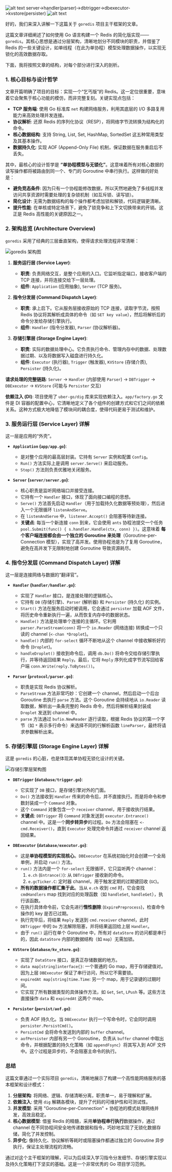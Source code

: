 ![alt text](image.png)
server->handler(parser)->dbtrigger->dbexecutor->kvstore(persister)
![alt text](image-1.png)

好的，我们来深入讲解一下这篇关于 `goredis` 项目主干框架的文章。

这篇文章详细阐述了如何使用 Go 语言构建一个 Redis 的简化版实现——`goredis`。其核心思想是通过分层架构，清晰地划分不同模块的职责，并借鉴了 Redis 的一些关键设计，如单线程（在此为单协程）模型处理数据操作，以实现无锁化的高效数据存取。

下面，我将按照文章的结构，对每个部分进行深入的剖析。

### 1. 核心目标与设计哲学

文章开篇明确了项目的目标：实现一个“乞丐版”的 Redis。这一定位很重要，意味着它会聚焦于核心功能的模仿，而非完整复刻。关键实现点包括：

- **TCP 服务端**: 使用 Go 标准库 `net` 构建网络服务，利用其底层的 I/O 多路复用能力来高效处理并发连接。
- **协议解析**: 还原 Redis 的序列化协议（RESP），将网络字节流转换为结构化的命令。
- **核心数据结构**: 支持 String, List, Set, HashMap, SortedSet 这五种常用类型及其基本操作。
- **数据持久化**: 实现 AOF (Append-Only File) 机制，保证数据在服务重启后不丢失。

其中，最核心的设计哲学是 **“单协程模型与无锁化”**。这意味着所有对核心数据的读写操作都将被路由到同一个、专门的 Goroutine 中串行执行。这样做的好处是：

- **避免竞态条件**: 因为只有一个协程能修改数据，所以天然地避免了多线程并发访问共享资源时需要处理的复杂锁机制（如互斥锁、读写锁）。
- **简化设计**: 无需为数据结构的每个操作都考虑加锁和解锁，代码逻辑更清晰。
- **提升性能**: 在单核或特定场景下，避免了锁竞争和上下文切换带来的开销。这正是 Redis 高性能的关键原因之一。

### 2. 架构总览 (Architecture Overview)

`goredis` 采用了经典的三层垂直架构，使得请求处理流程非常清晰：

![goredis 架构图](https://img-blog.csdnimg.cn/img_convert/06758652618037380128795085351235.png)

1.  **服务运行层 (Service Layer)**:

    - **职责**: 负责网络交互，是整个应用的入口。它监听指定端口，接收客户端的 TCP 连接，并将连接交给下一层处理。
    - **组件**: `Application` (应用抽象), `Server` (TCP 服务)。

2.  **指令分发层 (Command Dispatch Layer)**:

    - **职责**: 承上启下。它从服务层接收原始的 TCP 连接，读取字节流，按照 Redis 协议将其解析成具体的命令（如 `SET key value`），然后将解析后的命令分发给存储引擎执行。
    - **组件**: `Handler` (指令分发器), `Parser` (协议解析器)。

3.  **存储引擎层 (Storage Engine Layer)**:
    - **职责**: 实际的数据处理中心。它负责执行命令、管理内存中的数据、处理数据过期、以及将数据写入磁盘进行持久化。
    - **组件**: `Executor` (执行器), `Trigger` (触发器), `KVStore` (存储介质), `Persister` (持久化)。

**请求处理的完整链路**:
`Server` -> `Handler` (内部使用 `Parser`) -> `DBTrigger` -> `DBExecutor` -> `KVStore` (可能与 `Persister` 交互)

**依赖注入 (DI)**:
项目使用了 `uber-go/dig` 库来实现依赖注入。`app/factory.go` 文件是 DI 容器的配置中心，它清晰地定义了各个组件的创建方式和它们之间的依赖关系。这种方式极大地降低了模块间的耦合度，使得代码更易于测试和维护。

### 3. 服务运行层 (Service Layer) 详解

这一层是应用的“外壳”。

- **`Application` (`app/app.go`)**:

  - 是对整个应用的最高层封装。它持有 `Server` 实例和配置 `Config`。
  - `Run()` 方法实际上是调用 `server.Serve()` 来启动服务。
  - `Stop()` 方法则负责优雅地关闭服务。

- **`Server` (`server/server.go`)**:
  - 核心职责是监听网络端口并接受连接。
  - 它持有一个 `Handler` 接口，体现了面向接口编程的思想。
  - `Serve()` 方法首先启动 `Handler`（用于加载持久化数据等预处理），然后进入一个无限循环 `listenAndServe`。
  - 在 `listenAndServe` 中，`listener.Accept()` 会阻塞等待新连接。
  - **关键点**: 每当一个新连接 `conn` 到来，它会使用 `ants` 协程池提交一个任务 `pool.Submit(func() { s.handler.Handle(ctx, conn) })`。这意味着 **每个客户端连接都会由一个独立的 Goroutine 来处理**（Goroutine-per-Connection 模型），实现了高并发。使用协程池是为了复用 Goroutine，避免在高并发下无限制地创建 Goroutine 导致资源耗尽。

### 4. 指令分发层 (Command Dispatch Layer) 详解

这一层是连接网络与数据的“翻译官”。

- **`Handler` (`handler/handler.go`)**:

  - 实现了 `Handler` 接口，是连接处理的逻辑核心。
  - 它持有 `DB` (存储引擎)、`Parser` (解析器) 和 `Persister` (持久化) 的实例。
  - `Start()` 方法在服务启动时被调用，它会通过 `persister` 加载 AOF 文件，将历史命令重新执行一遍，从而恢复内存中的数据状态。
  - `Handle()` 方法是处理单个连接的主循环。它利用 `parser.ParseStream(conn)` 将一个 `io.Reader` (网络连接) 转换成一个只读的 channel (`<-chan *Droplet`)。
  - `handle()` 内部的 `for-select` 循环不断地从这个 channel 中接收解析好的命令 (`Droplet`)。
  - `handleDroplet()` 接收到命令后，调用 `db.Do()` 将命令交给存储引擎执行，并等待返回结果 `Reply`。最后，它将 `Reply` 序列化成字节流写回给客户端 `conn.Write(reply.ToBytes())`。

- **`Parser` (`protocol/parser.go`)**:
  - 职责是实现 Redis 协议解析。
  - `ParseStream` 方法非常巧妙：它创建一个 channel，然后启动一个后台 Goroutine 去执行 `parse` 方法。这个 Goroutine 会持续地从 `io.Reader` 读取数据，解析出一条条完整的 Redis 命令，然后将解析结果封装成 `Droplet` 发送到 channel 中。
  - `parse` 方法通过 `bufio.NewReader` 逐行读取，根据 Redis 协议的第一个字节（如 `*` 表示多行命令）来选择不同的行解析函数 `lineParser`，最终将请求参数解析出来。

### 5. 存储引擎层 (Storage Engine Layer) 详解

这是 `goredis` 的心脏，也是体现其单协程无锁化设计的关键。

![存储引擎层架构图](https://img-blog.csdnimg.cn/img_convert/06758652618037380128795085351235.png)

- **`DBTrigger` (`database/trigger.go`)**:

  - 它实现了 `DB` 接口，是存储引擎对外的门面。
  - `Do()` 方法接收到 `Handler` 传来的命令后，并不直接执行。而是将命令和参数封装成一个 `Command` 对象。
  - 这个 `Command` 对象包含一个 `receiver` channel，用于接收执行结果。
  - **关键点**: `DBTrigger` 将 `Command` 对象发送到 `executor.Entrance()` channel 中。这是一个**同步转异步**的过程。`Do` 方法会阻塞在 `<-cmd.Receiver()`，直到 `Executor` 处理完命令并通过 `receiver` channel 返回结果。

- **`DBExecutor` (`database/executor.go`)**:

  - 这是**单协程模型的实现核心**。`DBExecutor` 在系统初始化时会创建一个全局单例，并启动 `run()` 方法。
  - `run()` 方法内是一个 `for-select` 无限循环，它只监听两个 channel：
    1.  `e.ch` (`Entrance()`): 从 `DBTrigger` 接收新的命令。
    2.  `e.gcTicker.C`: 定时器 channel，用于触发定期的过期键回收 (`GC`)。
  - **所有的数据操作都汇集于此**。当从 `e.ch` 收到 `cmd` 时，它会查找 `cmdHandlers` map 找到对应的处理函数（如 `handleSet`, `handleGet`），执行该函数。
  - 在执行具体命令前，它会先进行**惰性删除** (`ExpirePreprocess`)，检查命令操作的 key 是否已过期。
  - 执行完毕后，将结果 `Reply` 发送到 `cmd.receiver` channel，此时 `DBTrigger` 中的 `Do` 方法解除阻塞，并将结果返回给上层 `Handler`。
  - 由于 `run()` 运行在单个 Goroutine 中，所有对 `dataStore` 的访问都是串行的，因此 `dataStore` 内部的数据结构（如 `map`）无需加锁。

- **`KVStore` (`database/kv_store.go`)**:

  - 实现了 `DataStore` 接口，是真正存储数据的地方。
  - `data map[string]interface{}`: 一个普通的 Go map，用于存储键值对。因为上层 `DBExecutor` 保证了串行访问，所以它不需要锁。
  - `expiredAt map[string]time.Time`: 另一个 map，用于记录键的过期时间。
  - 它实现了所有数据类型的具体操作方法，如 `Get`, `Set`, `LPush` 等。这些方法直接操作 `data` 和 `expiredAt` 这两个 map。

- **`Persister` (`persist/aof.go`)**:
  - 负责 AOF 持久化。当 `DBExecutor` 执行一个写命令时，它会同时调用 `persister.PersistCmd()`。
  - `PersistCmd` 会将命令发送到内部的 `buffer` channel。
  - `aofPersister` 内部有另一个 Goroutine，负责从 `buffer` channel 中取出命令，并根据配置的持久化策略（如 `appendFsync`）将其写入到 AOF 文件中。这个过程是异步的，不会阻塞主命令的执行。

### 总结

这篇文章通过一个实际项目 `goredis`，清晰地展示了构建一个高性能网络服务的基本框架和设计模式：

1.  **分层架构**: 将网络、逻辑、存储清晰分离，职责单一，易于理解和扩展。
2.  **依赖注入**: 使用 `dig` 解耦各模块，提升了代码的可维护性和可测试性。
3.  **并发模型**: 采用 "Goroutine-per-Connection" + 协程池的模式处理网络并发，高效且稳定。
4.  **核心数据模型**: 借鉴 Redis 的精髓，采用**单协程串行执行**数据操作，通过 channel 在不同协程间安全地传递数据和指令，巧妙地实现了无锁化数据存储，简化了并发控制。
5.  **异步化**: 像持久化、协议解析等耗时或阻塞操作都通过独立的 Goroutine 异步执行，保证主处理流程的流畅。

通过对这个主干框架的理解，可以为后续深入学习指令分发细节、存储引擎实现以及持久化策略打下坚实的基础。这是一个非常优秀的 Go 项目学习范例。
